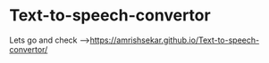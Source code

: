 # Text-to-speech-convertor
Lets go and check -->https://amrishsekar.github.io/Text-to-speech-convertor/
